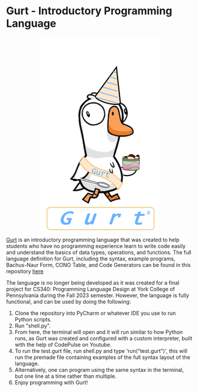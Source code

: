 # Gurt - Introductory Programming Language

   <p align="center">
     <img src="https://github.com/robertwood68/Gurt/blob/main/Logo%20Files/GurtLogo2.png?raw=true">
   </p>
   
[Gurt](https://github.com/robertwood68/Gurt) is an introductory programming language that was created to help students who have no programming experience learn to write code easily and understand the basics of data types, operations, and functions.  The full language definition for Gurt, including the syntax, example programs, Bachus-Naur Form, CONO Table, and Code Generators can be found in this repository [here](https://github.com/robertwood68/Gurt/blob/main/Language%20Description/Language%20Description%20-%20Gurt.pdf)

The language is no longer being developed as it was created for a final project for CS340: Programming Language Design at York College of Pennsylvania during the Fall 2023 semester.  However, the language is fully functional, and can be used by doing the following:
1. Clone the repository into PyCharm or whatever IDE you use to run Python scripts.
2. Run "shell.py".
3. From here, the terminal will open and it will run similar to how Python runs, as Gurt was created and configured with a custom interpreter, built with the help of CodePulse on Youtube.
4. To run the test.gurt file, run shell.py and type 'run("test.gurt")', this will run the premade file containing examples of the full syntax layout of the language.
5. Alternatively, one can program using the same syntax in the terminal, but one line at a time rather than multiple.
6. Enjoy programming with Gurt!
